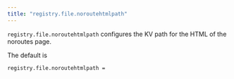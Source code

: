 ```yaml
---
title: "registry.file.noroutehtmlpath"
---
```


`registry.file.noroutehtmlpath` configures the KV path for the HTML of the
noroutes page.

The default is

	registry.file.noroutehtmlpath =

